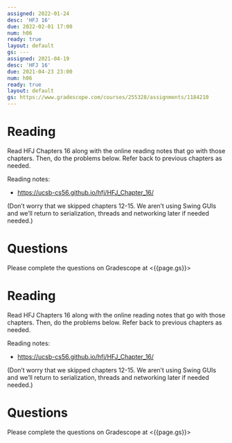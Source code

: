 ```yaml
---
assigned: 2022-01-24
desc: 'HFJ 16'
due: 2022-02-01 17:00
num: h06
ready: true
layout: default
gs: ---
assigned: 2021-04-19
desc: 'HFJ 16'
due: 2021-04-23 23:00
num: h06
ready: true
layout: default
gs: https://www.gradescope.com/courses/255328/assignments/1184210
---
```


# Reading

Read HFJ Chapters 16 along with the online reading notes that go with those chapters.
Then, do the problems below. Refer back to previous chapters as needed.

Reading notes: 
* <https://ucsb-cs56.github.io/hfj/HFJ_Chapter_16/>

(Don’t worry that we skipped chapters 12-15. We aren’t using Swing GUIs and we’ll return to serialization, threads and networking later if needed needed.)

# Questions

Please complete the questions on Gradescope at <{{page.gs}}>


# Reading

Read HFJ Chapters 16 along with the online reading notes that go with those chapters.
Then, do the problems below. Refer back to previous chapters as needed.

Reading notes: 
* https://ucsb-cs56.github.io/hfj/HFJ_Chapter_16/

(Don’t worry that we skipped chapters 12-15. We aren’t using Swing GUIs and we’ll return to serialization, threads and networking later if needed needed.)

# Questions

Please complete the questions on Gradescope at <{{page.gs}}>
